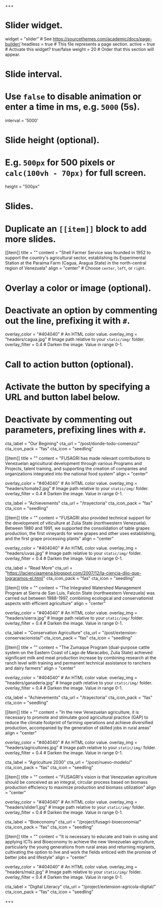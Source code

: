 +++
# Slider widget.
widget = "slider"  # See https://sourcethemes.com/academic/docs/page-builder/
headless = true  # This file represents a page section.
active = true  # Activate this widget? true/false
weight = 20  # Order that this section will appear.

# Slide interval.
# Use `false` to disable animation or enter a time in ms, e.g. `5000` (5s).
interval = '5000'

# Slide height (optional).
# E.g. `500px` for 500 pixels or `calc(100vh - 70px)` for full screen.
height = "500px"

# Slides.
# Duplicate an `[[item]]` block to add more slides.
[[item]]
  title = ""
  content = "Shell Farmer Service was founded in 1952 to support the country's agricultural sector, establishing its Experimental Station at the Paraima Farm (Cagua, Aragua State) in the north-central region of Venezuela"
  align = "center"  # Choose `center`, `left`, or `right`.

  # Overlay a color or image (optional).
  #   Deactivate an option by commenting out the line, prefixing it with `#`.
  overlay_color = "#404040"  # An HTML color value.
  overlay_img = "headers/cagua.jpg"  # Image path relative to your `static/img/` folder.
  overlay_filter = 0.4  # Darken the image. Value in range 0-1.

  # Call to action button (optional).
  #   Activate the button by specifying a URL and button label below.
  #   Deactivate by commenting out parameters, prefixing lines with `#`.
  cta_label = "Our Begining"
  cta_url = "/post/donde-todo-comenzo/"
  cta_icon_pack = "fas"
  cta_icon = "seedling"

[[item]]
  title = ""
  content = "FUSAGRI has made relevant contributions to Venezuelan agricultural development through various Programs and Projects, talent training, and supporting the creation of companies and organizations integrated into the national food system"
  align = "center"

  overlay_color = "#404040"  # An HTML color value.
  overlay_img = "headers/tomate2.jpg"  # Image path relative to your `static/img/` folder.
  overlay_filter = 0.4  # Darken the image. Value in range 0-1.

  cta_label = "Achievements"
  cta_url = "/trayectoria"
  cta_icon_pack = "fas"
  cta_icon = "seedling"

[[item]]
  title = ""
  content = "FUSAGRI also provided technical support for the development of viticulture at Zulia State (northwestern Venezuela). Between 1980 and 1991, we supported the consolidation of table grapes production, the first vineyards for wine grapes and other uses establishing, and the first grape processing plants"
  align = "center"

  overlay_color = "#404040"  # An HTML color value.
  overlay_img = "headers/uvas.jpg"  # Image path relative to your `static/img/` folder.
  overlay_filter = 0.4  # Darken the image. Value in range 0-1.
  
  cta_label = "Read More"
  cta_url = "https://lacienciaamena.blogspot.com/2007/12/la-ciencia-dijo-que-lograramos-el.html"
  cta_icon_pack = "fas"
  cta_icon = "seedling"
  
[[item]]
  title = ""
  content = "The Integrated Watershed Management Program at Sierra de San Luis, Falcón State (northwestern Venezuela) was carried out between 1988-1997, combining ecological and conservationist aspects with efficient agriculture"
  align = "center"

  overlay_color = "#404040"  # An HTML color value.
  overlay_img = "headers/sierra.jpg"  # Image path relative to your `static/img/` folder.
  overlay_filter = 0.4  # Darken the image. Value in range 0-1.

  cta_label = "Conservation Agriculture"
  cta_url = "/post/extension-conservacionista/"
  cta_icon_pack = "fas"
  cta_icon = "seedling"

[[item]]
 title = ""
 content = "The Zumaque Program (dual-purpose cattle system on the Eastern Coast of Lago de Maracaibo, Zulia State) achieved significant milk and meat production increase by combining research at the ranch level with training and permanent technical assistance to ranchers and dairy farmers"
  align = "center"

  overlay_color = "#404040"  # An HTML color value.
  overlay_img = "headers/ganaderia.jpg"  # Image path relative to your `static/img/` folder.
  overlay_filter = 0.4  # Darken the image. Value in range 0-1.

  cta_label = "Achievements"
  cta_url = "/trayectoria"
  cta_icon_pack = "fas"
  cta_icon = "seedling"
 
[[item]]
  title = ""
  content = "In the new Venezuelan agriculture, it is necessary to promote and stimulate good agricultural practice (GAP) to reduce the climate footprint of farming operations and achieve diversified production, accompanied by the generation of skilled jobs in rural areas"
  align = "center"

  overlay_color = "#404040"  # An HTML color value.
  overlay_img = "headers/agricultores.jpg"  # Image path relative to your `static/img/` folder.
  overlay_filter = 0.4  # Darken the image. Value in range 0-1.

  cta_label = "Agriculture 2030"
  cta_url = "/post/nuevo-modelo/"
  cta_icon_pack = "fas"
  cta_icon = "seedling"
 
 [[item]]
  title = ""
  content = "FUSAGRI's vision is that Venezuelan agriculture should be conceived as an integral, circular process based on biomass production efficiency to maximize production and biomass utilization"
  align = "center"

  overlay_color = "#404040"  # An HTML color value.
  overlay_img = "headers/slider1.jpg"  # Image path relative to your `static/img/` folder.
  overlay_filter = 0.4  # Darken the image. Value in range 0-1.

  cta_label = "Bioeconomy"
  cta_url = "/project/fusagri-bioeconomia/"
  cta_icon_pack = "fas"
  cta_icon = "seedling"
  
[[item]]
  title = ""
  content = "It is necessary to educate and train in using and applying ICTs and Bioeconomy to achieve the new Venezuelan agriculture, particularly the young generations from rural areas and returning migrants, cultivating the option to live and work the fields enticed with the promise of better jobs and lifestyle"
  align = "center"

  overlay_color = "#404040"  # An HTML color value.
  overlay_img = "headers/maiz.jpg"  # Image path relative to your `static/img/` folder.
  overlay_filter = 0.4  # Darken the image. Value in range 0-1.

  cta_label = "Digital Literacy"
  cta_url = "/project/extension-agricola-digital/"
  cta_icon_pack = "fas"
  cta_icon = "seedling"

+++